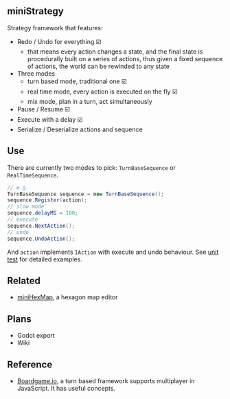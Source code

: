 ## miniStrategy

Strategy framework that features:

* Redo / Undo for everything ☑️
	* that means every action changes a state, and the final state is procedurally built on a series of actions, thus given a fixed sequence of actions, the world can be rewinded to any state
* Three modes
	* turn based mode, traditional one ☑️
	* real time mode, every action is executed on the fly ☑️
	* mix mode, plan in a turn, act simultaneously
* Pause / Resume ☑️
* Execute with a delay ☑️
* Serialize / Deserialize actions and sequence

## Use

There are currently two modes to pick: `TurnBaseSequence` or `RealTimeSequence`.

```csharp
// e.g.
TurnBaseSequence sequence = new TurnBaseSequence();
sequence.Register(action);
// slow mode
sequence.delayMS = 100;
// execute
sequence.NextAction();
// undo
sequence.UndoAction();
```

And `action` implements `IAction` with execute and undo behaviour. See [unit test](./Assets/Scripts/Editor/ActionTests.cs) for detailed examples.

## Related

* [miniHexMap](https://github.com/KHN190/miniHexMap), a hexagon map editor

## Plans

* Godot export
* Wiki

## Reference

* [Boardgame.io](https://boardgame.io/documentation/), a turn based framework supports multiplayer in JavaScript. It has useful concepts.
